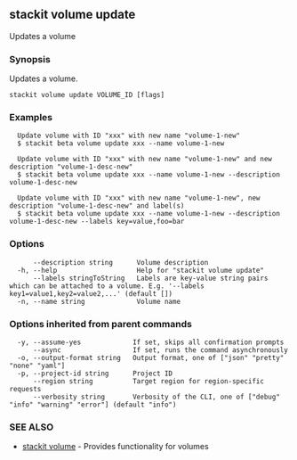 ## stackit volume update

Updates a volume

### Synopsis

Updates a volume.

```
stackit volume update VOLUME_ID [flags]
```

### Examples

```
  Update volume with ID "xxx" with new name "volume-1-new"
  $ stackit beta volume update xxx --name volume-1-new

  Update volume with ID "xxx" with new name "volume-1-new" and new description "volume-1-desc-new"
  $ stackit beta volume update xxx --name volume-1-new --description volume-1-desc-new

  Update volume with ID "xxx" with new name "volume-1-new", new description "volume-1-desc-new" and label(s)
  $ stackit beta volume update xxx --name volume-1-new --description volume-1-desc-new --labels key=value,foo=bar
```

### Options

```
      --description string      Volume description
  -h, --help                    Help for "stackit volume update"
      --labels stringToString   Labels are key-value string pairs which can be attached to a volume. E.g. '--labels key1=value1,key2=value2,...' (default [])
  -n, --name string             Volume name
```

### Options inherited from parent commands

```
  -y, --assume-yes             If set, skips all confirmation prompts
      --async                  If set, runs the command asynchronously
  -o, --output-format string   Output format, one of ["json" "pretty" "none" "yaml"]
  -p, --project-id string      Project ID
      --region string          Target region for region-specific requests
      --verbosity string       Verbosity of the CLI, one of ["debug" "info" "warning" "error"] (default "info")
```

### SEE ALSO

* [stackit volume](./stackit_volume.md)	 - Provides functionality for volumes

